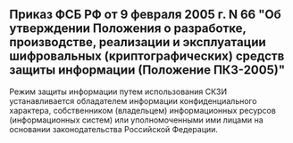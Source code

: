 ## Приказ ФСБ РФ от 9 февраля 2005 г. N 66  "Об утверждении Положения о разработке, производстве, реализации и эксплуатации шифровальных (криптографических) средств защиты информации (Положение ПКЗ-2005)"

Режим защиты информации путем использования СКЗИ устанавливается обладателем информации конфиденциального характера, собственником (владельцем) информационных ресурсов (информационных систем) или уполномоченными ими лицами на основании законодательства Российской Федерации.